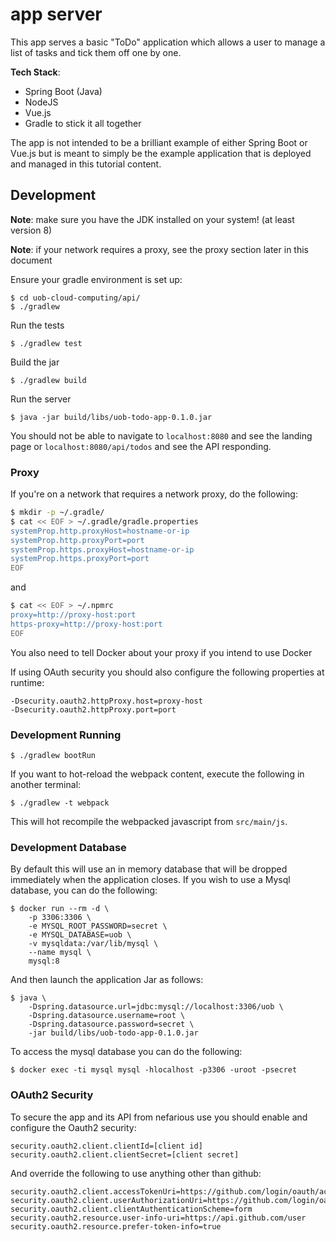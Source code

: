 # app server

This app serves a basic "ToDo" application which allows a user to manage a list of tasks and tick them off one by one.

**Tech Stack**:

- Spring Boot (Java)
- NodeJS
- Vue.js
- Gradle to stick it all together

The app is not intended to be a brilliant example of either Spring Boot or Vue.js but is meant to simply be the example application that is deployed and managed in this tutorial content.

## Development

**Note**: make sure you have the JDK installed on your system! (at least version 8)

**Note**: if your network requires a proxy, see the proxy section later in this document

Ensure your gradle environment is set up:

```
$ cd uob-cloud-computing/api/
$ ./gradlew
```

Run the tests

```
$ ./gradlew test
```

Build the jar

```
$ ./gradlew build
```

Run the server

```
$ java -jar build/libs/uob-todo-app-0.1.0.jar
```

You should not be able to navigate to `localhost:8080` and see the landing page or `localhost:8080/api/todos` and see the API responding.

### Proxy

If you're on a network that requires a network proxy, do the following:

```bash
$ mkdir -p ~/.gradle/
$ cat << EOF > ~/.gradle/gradle.properties
systemProp.http.proxyHost=hostname-or-ip
systemProp.http.proxyPort=port
systemProp.https.proxyHost=hostname-or-ip
systemProp.https.proxyPort=port
EOF
```

and

```bash
$ cat << EOF > ~/.npmrc
proxy=http://proxy-host:port
https-proxy=http://proxy-host:port
EOF
```

You also need to tell Docker about your proxy if you intend to use Docker

If using OAuth security you should also configure the following properties at runtime:

```
-Dsecurity.oauth2.httpProxy.host=proxy-host
-Dsecurity.oauth2.httpProxy.port=port
```

### Development Running

```
$ ./gradlew bootRun
```

If you want to hot-reload the webpack content, execute the following in another terminal:

```
$ ./gradlew -t webpack
```

This will hot recompile the webpacked javascript from `src/main/js`.

### Development Database

By default this will use an in memory database that will be dropped immediately when the application closes. If you wish to use a Mysql database, you can do the following:

```
$ docker run --rm -d \
    -p 3306:3306 \
    -e MYSQL_ROOT_PASSWORD=secret \
    -e MYSQL_DATABASE=uob \
    -v mysqldata:/var/lib/mysql \
    --name mysql \
    mysql:8
```

And then launch the application Jar as follows:

```
$ java \
    -Dspring.datasource.url=jdbc:mysql://localhost:3306/uob \
    -Dspring.datasource.username=root \
    -Dspring.datasource.password=secret \
    -jar build/libs/uob-todo-app-0.1.0.jar
```

To access the mysql database you can do the following:

```
$ docker exec -ti mysql mysql -hlocalhost -p3306 -uroot -psecret
```

### OAuth2 Security

To secure the app and its API from nefarious use you should enable and configure the Oauth2 security:

```
security.oauth2.client.clientId=[client id]
security.oauth2.client.clientSecret=[client secret]
```

And override the following to use anything other than github:

```
security.oauth2.client.accessTokenUri=https://github.com/login/oauth/access_token
security.oauth2.client.userAuthorizationUri=https://github.com/login/oauth/authorize
security.oauth2.client.clientAuthenticationScheme=form
security.oauth2.resource.user-info-uri=https://api.github.com/user
security.oauth2.resource.prefer-token-info=true
```
